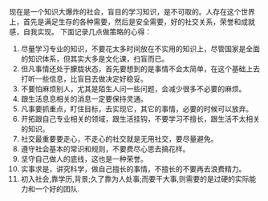 
现在是一个知识大爆炸的社会，盲目的学习知识，是不可取的。人存在这个世界上，首先是满足生存的各种需要，然后是安全需要，好的社交关系，荣誉和成就感，自我实现。
下面记录几点做策略的心得：
1. 尽量学习专业的知识，不要花太多时间放在不实用的知识上，尽管国家是全面的知识体系，但其实大多是文化课，扫盲而已。
2. 但凡事情还处于朦胧状态，首先要想到的是事情不会太简单，在这个基础上去打听一些信息，比盲目去做决定好稳妥。
3. 不要怕麻烦别人，尤其是陌生人问一些问题，会减少很多不必要的麻烦。
4. 跟生活息息相关的消息一定要保持灵通。
5. 凡事要抓重点，盯住目标，去实现它，其它的事情，必要的时候可以放弃。
6. 开拓跟自己专业相关的领域，跟生活挂钩，不要学习不擅长，跟生活不太相关的知识。
7. 社交最重要要走心，不走心的社交就是无用社交，要尽量避免。
8. 遵守社会基本的常识和规则，不要费尽心思去搞花样。
9. 坚守自己做人的底线，这也是一种荣誉。
10. 实事求是，讲究科学，做自己擅长的事情，不擅长的不要再去浪费精力。
11. 初入社会,靠学历,背景;久了靠为人处事;而要干大事,则需要的是过硬的实际能力和一个好的团队.
